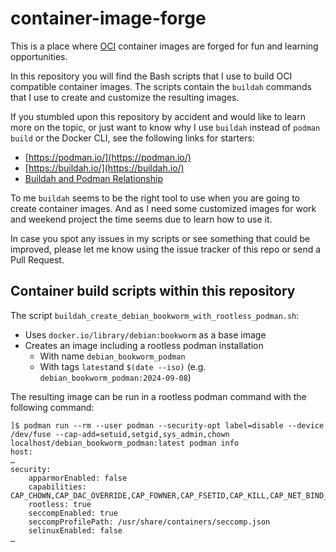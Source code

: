 # container-image-forge
This is a place where [OCI](https://de.wikipedia.org/wiki/Open_Container_Initiative) container images are forged for fun and learning opportunities.

In this repository you will find the Bash scripts that I use to build OCI compatible container images. The scripts contain the `buildah` commands that I use to create and customize the resulting images.

If you stumbled upon this repository by accident and would like to learn more on the topic, or just want to know why I use `buildah` instead of `podman build` or the Docker CLI, see the following links for starters:

  * [https://podman.io/](https://podman.io/)
  * [https://buildah.io/](https://buildah.io/)
  * [Buildah and Podman Relationship](https://podman.io/blogs/2018/10/31/podman-buildah-relationship.html)

To me `buildah` seems to be the right tool to use when you are going to create container images. And as I need some customized images for work and weekend project the time seems due to learn how to use it.

In case you spot any issues in my scripts or see something that could be improved, please let me know using the issue tracker of this repo or send a Pull Request.

## Container build scripts within this repository

The script `buildah_create_debian_bookworm_with_rootless_podman.sh`:

  * Uses `docker.io/library/debian:bookworm` as a base image
  * Creates an image including a rootless podman installation
    * With name `debian_bookworm_podman`
    * With tags `latest`and `$(date --iso)` (e.g. `debian_bookworm_podman:2024-09-08`)

The resulting image can be run in a rootless podman command with the following command:

```
]$ podman run --rm --user podman --security-opt label=disable --device /dev/fuse --cap-add=setuid,setgid,sys_admin,chown localhost/debian_bookworm_podman:latest podman info
host:
…
security:
    apparmorEnabled: false
    capabilities: CAP_CHOWN,CAP_DAC_OVERRIDE,CAP_FOWNER,CAP_FSETID,CAP_KILL,CAP_NET_BIND_SERVICE,CAP_SETFCAP,CAP_SETGID,CAP_SETPCAP,CAP_SETUID,CAP_SYS_CHROOT
    rootless: true
    seccompEnabled: true
    seccompProfilePath: /usr/share/containers/seccomp.json
    selinuxEnabled: false
…
```
